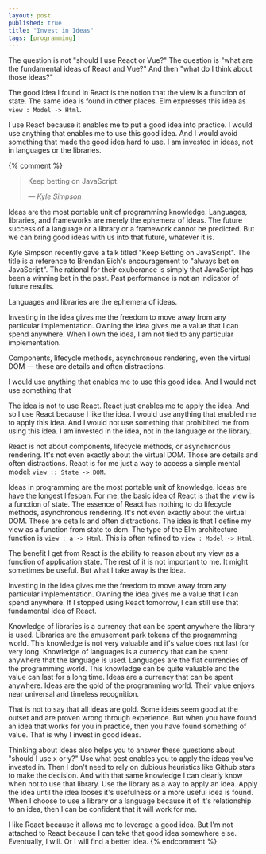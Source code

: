 ```yaml
---
layout: post
published: true
title: "Invest in Ideas"
tags: [programming]
---
```


The question is not "should I use React or Vue?"
The question is "what are the fundamental ideas of React and Vue?"
And then "what do I think about those ideas?"

The good idea I found in React is the notion that the view is a function of 
state.
The same idea is found in other places.
Elm expresses this idea as `view : Model -> Html`.

I use React because it enables me to put a good idea into practice.
I would use anything that enables me to use this good idea.
And I would avoid something that made the good idea hard to use.
I am invested in ideas, not in languages or the libraries.

{% comment %}
<blockquote>
  <p>
    Keep betting on JavaScript.
  </p>

  <cite>
    &mdash; Kyle Simpson
  </cite>
</blockquote>

Ideas are the most portable unit of programming knowledge.
Languages, libraries, and frameworks are merely the ephemera of ideas.
The future success of a language or a library or a framework cannot be 
predicted.
But we can bring good ideas with us into that future, whatever it is.

Kyle Simpson recently gave a talk titled "Keep Betting on JavaScript".
The title is a reference to Brendan Eich's encouragement to "always bet on 
JavaScript".
The rational for their exuberance is simply that JavaScript has been a winning
bet in the past.
Past performance is not an indicator of future results.

Languages and libraries are the ephemera of ideas.

Investing in the idea gives me the freedom to move away from any particular 
implementation.
Owning the idea gives me a value that I can spend anywhere.
When I own the idea, I am not tied to any particular implementation.

Components, lifecycle methods, asynchronous rendering, even the virtual DOM 
&mdash; these are details and often distractions.

I would use anything that enables me to use this good idea.
And I would not use something that 

The idea is not to use React. 
React just enables me to apply the idea.
And so I use React because I like the idea.
I would use anything that enabled me to apply this idea.
And I would not use something that prohibited me from using this idea.
I am invested in the idea, not in the language or the library.

React is not about components, lifecycle methods, or asynchronous rendering.
It's not even exactly about the virtual DOM.
Those are details and often distractions.
React is for me just a way to access a simple mental model: 
`view :: State -> DOM`.

Ideas in programming are the most portable unit of knowledge.
Ideas are have the longest lifespan.
For me, the basic idea of React is that the view is a function of state.
The essence of React has nothing to do lifecycle methods, asynchronous rendering.
It's not even exactly about the virtual DOM.
These are details and often distractions.
The idea is that I define my view as a function from state to dom.
The type of the Elm architecture function is `view : a -> Html`.
This is often refined to `view : Model -> Html`.

The benefit I get from React is the ability to reason about my view as a 
function of application state.
The rest of it is not important to me.
It might sometimes be useful.
But what I take away is the idea.

Investing in the idea gives me the freedom to move away from any particular 
implementation.
Owning the idea gives me a value that I can spend anywhere.
If I stopped using React tomorrow, I can still use that fundamental idea of 
React.

Knowledge of libraries is a currency that can be spent anywhere the library is
used.
Libraries are the amusement park tokens of the programming world.
This knowledge is not very valuable and it's value does not last for very long.
Knowledge of languages is a currency that can be spent anywhere that the 
language is used.
Languages are the fiat currencies of the programming world.
This knowledge can be quite valuable and the value can last for a long time.
Ideas are a currency that can be spent anywhere.
Ideas are the gold of the programming world.
Their value enjoys near universal and timeless recognition.

That is not to say that all ideas are gold.
Some ideas seem good at the outset and are proven wrong through experience.
But when you have found an idea that works for you in practice, then you have
found something of value.
That is why I invest in good ideas.

Thinking about ideas also helps you to answer these questions about "should I 
use x or y?" 
Use what best enables you to apply the ideas you've invested in.
Then I don't need to rely on dubious heuristics like Github stars to make the
decision.
And with that same knowledge I can clearly know when not to use that library.
Use the library as a way to apply an idea.
Apply the idea until the idea looses it's usefulness or a more useful idea is 
found.
When I choose to use a library or a language because it of it's relationship to
an idea, then I can be confident that it will work for me.

I like React because it allows me to leverage a good idea.
But I'm not attached to React because I can take that good idea somewhere else.
Eventually, I will.
Or I will find a better idea.
{% endcomment %}
